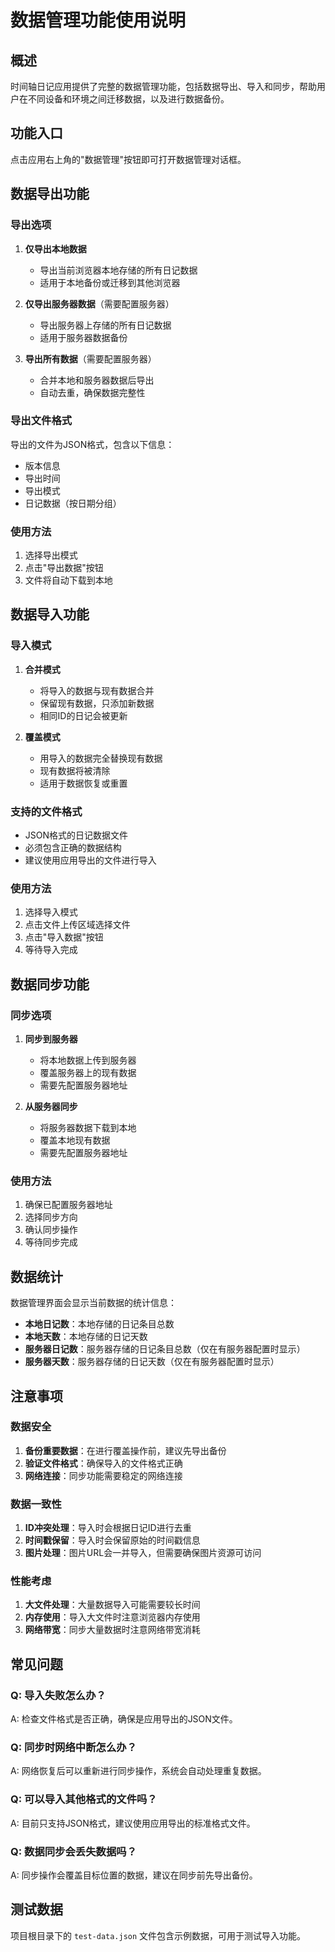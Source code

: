 # 数据管理功能使用说明

## 概述

时间轴日记应用提供了完整的数据管理功能，包括数据导出、导入和同步，帮助用户在不同设备和环境之间迁移数据，以及进行数据备份。

## 功能入口

点击应用右上角的"数据管理"按钮即可打开数据管理对话框。

## 数据导出功能

### 导出选项

1. **仅导出本地数据**
   - 导出当前浏览器本地存储的所有日记数据
   - 适用于本地备份或迁移到其他浏览器

2. **仅导出服务器数据**（需要配置服务器）
   - 导出服务器上存储的所有日记数据
   - 适用于服务器数据备份

3. **导出所有数据**（需要配置服务器）
   - 合并本地和服务器数据后导出
   - 自动去重，确保数据完整性

### 导出文件格式

导出的文件为JSON格式，包含以下信息：
- 版本信息
- 导出时间
- 导出模式
- 日记数据（按日期分组）

### 使用方法

1. 选择导出模式
2. 点击"导出数据"按钮
3. 文件将自动下载到本地

## 数据导入功能

### 导入模式

1. **合并模式**
   - 将导入的数据与现有数据合并
   - 保留现有数据，只添加新数据
   - 相同ID的日记会被更新

2. **覆盖模式**
   - 用导入的数据完全替换现有数据
   - 现有数据将被清除
   - 适用于数据恢复或重置

### 支持的文件格式

- JSON格式的日记数据文件
- 必须包含正确的数据结构
- 建议使用应用导出的文件进行导入

### 使用方法

1. 选择导入模式
2. 点击文件上传区域选择文件
3. 点击"导入数据"按钮
4. 等待导入完成

## 数据同步功能

### 同步选项

1. **同步到服务器**
   - 将本地数据上传到服务器
   - 覆盖服务器上的现有数据
   - 需要先配置服务器地址

2. **从服务器同步**
   - 将服务器数据下载到本地
   - 覆盖本地现有数据
   - 需要先配置服务器地址

### 使用方法

1. 确保已配置服务器地址
2. 选择同步方向
3. 确认同步操作
4. 等待同步完成

## 数据统计

数据管理界面会显示当前数据的统计信息：

- **本地日记数**：本地存储的日记条目总数
- **本地天数**：本地存储的日记天数
- **服务器日记数**：服务器存储的日记条目总数（仅在有服务器配置时显示）
- **服务器天数**：服务器存储的日记天数（仅在有服务器配置时显示）

## 注意事项

### 数据安全

1. **备份重要数据**：在进行覆盖操作前，建议先导出备份
2. **验证文件格式**：确保导入的文件格式正确
3. **网络连接**：同步功能需要稳定的网络连接

### 数据一致性

1. **ID冲突处理**：导入时会根据日记ID进行去重
2. **时间戳保留**：导入时会保留原始的时间戳信息
3. **图片处理**：图片URL会一并导入，但需要确保图片资源可访问

### 性能考虑

1. **大文件处理**：大量数据导入可能需要较长时间
2. **内存使用**：导入大文件时注意浏览器内存使用
3. **网络带宽**：同步大量数据时注意网络带宽消耗

## 常见问题

### Q: 导入失败怎么办？
A: 检查文件格式是否正确，确保是应用导出的JSON文件。

### Q: 同步时网络中断怎么办？
A: 网络恢复后可以重新进行同步操作，系统会自动处理重复数据。

### Q: 可以导入其他格式的文件吗？
A: 目前只支持JSON格式，建议使用应用导出的标准格式文件。

### Q: 数据同步会丢失数据吗？
A: 同步操作会覆盖目标位置的数据，建议在同步前先导出备份。

## 测试数据

项目根目录下的 `test-data.json` 文件包含示例数据，可用于测试导入功能。 